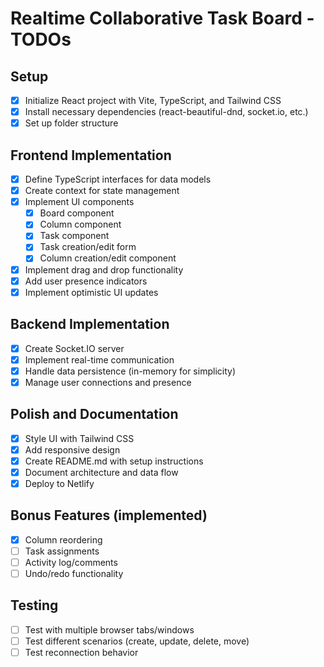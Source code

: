 # Realtime Collaborative Task Board - TODOs

## Setup
- [x] Initialize React project with Vite, TypeScript, and Tailwind CSS
- [x] Install necessary dependencies (react-beautiful-dnd, socket.io, etc.)
- [x] Set up folder structure

## Frontend Implementation
- [x] Define TypeScript interfaces for data models
- [x] Create context for state management
- [x] Implement UI components
  - [x] Board component
  - [x] Column component
  - [x] Task component
  - [x] Task creation/edit form
  - [x] Column creation/edit component
- [x] Implement drag and drop functionality
- [x] Add user presence indicators
- [x] Implement optimistic UI updates

## Backend Implementation
- [x] Create Socket.IO server
- [x] Implement real-time communication
- [x] Handle data persistence (in-memory for simplicity)
- [x] Manage user connections and presence

## Polish and Documentation
- [x] Style UI with Tailwind CSS
- [x] Add responsive design
- [x] Create README.md with setup instructions
- [x] Document architecture and data flow
- [x] Deploy to Netlify

## Bonus Features (implemented)
- [x] Column reordering
- [ ] Task assignments
- [ ] Activity log/comments
- [ ] Undo/redo functionality

## Testing
- [ ] Test with multiple browser tabs/windows
- [ ] Test different scenarios (create, update, delete, move)
- [ ] Test reconnection behavior
